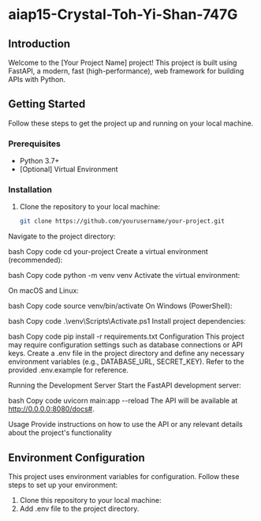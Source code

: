 # aiap15-Crystal-Toh-Yi-Shan-747G

## Introduction

Welcome to the [Your Project Name] project! This project is built using FastAPI, a modern, fast (high-performance), web framework for building APIs with Python.

## Getting Started

Follow these steps to get the project up and running on your local machine.

### Prerequisites

- Python 3.7+
- [Optional] Virtual Environment

### Installation

1. Clone the repository to your local machine:

   ```bash
   git clone https://github.com/yourusername/your-project.git
Navigate to the project directory:

bash
Copy code
cd your-project
Create a virtual environment (recommended):

bash
Copy code
python -m venv venv
Activate the virtual environment:

On macOS and Linux:

bash
Copy code
source venv/bin/activate
On Windows (PowerShell):

bash
Copy code
.\venv\Scripts\Activate.ps1
Install project dependencies:

bash
Copy code
pip install -r requirements.txt
Configuration
This project may require configuration settings such as database connections or API keys. Create a .env file in the project directory and define any necessary environment variables (e.g., DATABASE_URL, SECRET_KEY). Refer to the provided .env.example for reference.

Running the Development Server
Start the FastAPI development server:

bash
Copy code
uvicorn main:app --reload
The API will be available at http://0.0.0.0:8080/docs#.

Usage
Provide instructions on how to use the API or any relevant details about the project's functionality


## Environment Configuration

This project uses environment variables for configuration. Follow these steps to set up your environment:

1. Clone this repository to your local machine:
2. Add .env file to the project directory.
